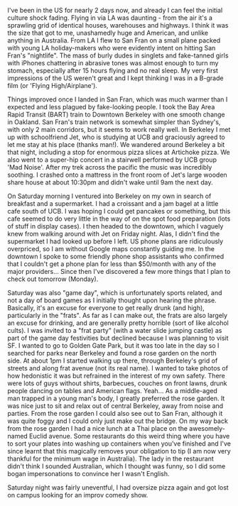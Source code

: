 I've been in the US for nearly 2 days now, and already I can feel the initial culture shock fading. Flying in via LA was daunting - from the air it's a sprawling grid of identical houses, warehouses and highways. I think it was the size that got to me, unashamedly huge and American, and unlike anything in Australia. From LA I flew to San Fran on a small plane packed with young LA holiday-makers who were evidently intent on hitting San Fran's "nightlife". The mass of burly dudes in singlets and fake-tanned girls with iPhones chattering in abrasive tones was almost enough to turn my stomach, especially after 15 hours flying and no real sleep. My very first impressions of the US weren't great and I kept thinking I was in a B-grade film (or 'Flying High/Airplane').

Things improved once I landed in San Fran, which was much warmer than I expected and less plagued by fake-looking people. I took the Bay Area Rapid Transit (BART) train to Downtown Berkeley with one smooth change in Oakland. San Fran's train network is somewhat simpler than Sydney's, with only 2 main corridors, but it seems to work really well. In Berkeley I met up with schoolfriend Jet, who is studying at UCB and graciously agreed to let me stay at his place (thanks man!). We wandered around Berkeley a bit that night, including a stop for enormous pizza slices at Artichoke pizza. We also went to a super-hip concert in a stairwell performed by UCB group 'Mad Noise'. After my trek across the pacific the music was incredibly soothing. I crashed onto a mattress in the front room of Jet's large wooden share house at about 10:30pm and didn't wake until 9am the next day.

On Saturday morning I ventured into Berkeley on my own in search of breakfast and a supermarket. I had a croissant and a jam bagel at a little cafe south of UCB. I was hoping I could get pancakes or something, but this cafe seemed to do very little in the way of on the spot food preparation (lots of stuff in display cases). I then headed to the downtown, which I vaguely knew from walking around with Jet on Friday night. Alas, I didn't find the supermarket I had looked up before I left. US phone plans are ridiculously overpriced, so I am without Google maps constantly guiding me. In the downtown I spoke to some friendly phone shop assistants who confirmed that I couldn't get a phone plan for less than $50/month with any of the major providers... Since then I've discovered a few more things that I plan to check out tomorrow (Monday).

Saturday was also "game day", which is unfortunately sports related, and not a day of board games as I initially thought upon hearing the phrase. Basically, it's an excuse for everyone to get really drunk (and high), particularly in the "frats". As far as I can make out, the frats are also largely an excuse for drinking, and are generally pretty horrible (sort of like alcohol cults). I was invited to a "frat party" (with a water slide jumping castle) as part of the game day festivities but declined because I was planning to visit SF. I wanted to go to Golden Gate Park, but it was too late in the day so I searched for parks near Berkeley and found a rose garden on the north side. At about 1pm I started walking up there, through Berkeley's grid of streets and along frat avenue (not its real name). I wanted to take photos of how hedonistic it was but refrained in the interest of my own safety. There were lots of guys without shirts, barbecues, couches on front lawns, drunk people dancing on tables and American flags. Yeah... As a middle-aged man trapped in a young man's body, I greatly preferred the rose garden. It was nice just to sit and relax out of central Berkeley, away from noise and parties. From the rose garden I could also see out to San Fran, although it was quite foggy and I could only just make out the bridge. On my way back from the rose garden I had a nice lunch at a Thai place on the awesomely-named Euclid avenue. Some restaurants do this weird thing where you have to sort your plates into washing up containers when you've finished and I've since learnt that this magically removes your obligation to tip (I am now very thankful for the minimum wage in Australia). The lady in the restaurant didn't think I sounded Australian, which I thought was funny, so I did some bogan impersonations to convince her I wasn't English.

Saturday night was fairly uneventful, I had oversize pizza again and got lost on campus looking for an improv comedy show.
